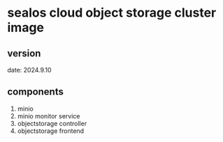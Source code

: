 # sealos cloud object storage cluster image

## version

date: 2024.9.10

## components

1. minio
2. minio monitor service
3. objectstorage controller
4. objectstorage frontend
